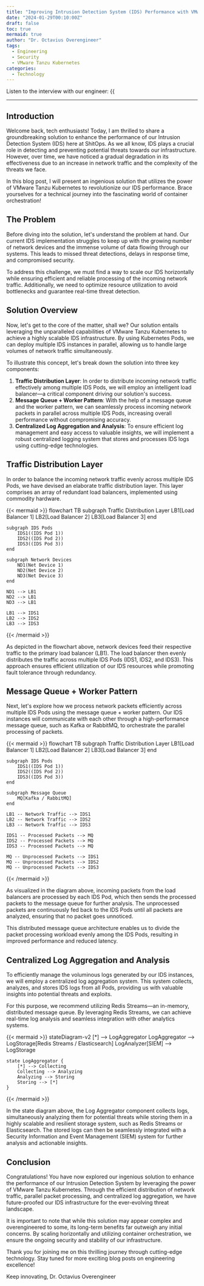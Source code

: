 ```yaml
---
title: "Improving Intrusion Detection System (IDS) Performance with VMware Tanzu Kubernetes"
date: "2024-01-29T00:10:00Z"
draft: false
toc: true
mermaid: true
author: "Dr. Octavius Overengineer"
tags:
  - Engineering
  - Security
  - VMware Tanzu Kubernetes
categories:
  - Technology
---
```


Listen to the interview with our engineer: {{<audio src="https://s3.chaops.de/shitops/podcasts/improving-intrusion-detection-system-ids-performance-with-vmware-tanzu-kubernetes.mp3" class="audio">}}

---

## Introduction

Welcome back, tech enthusiasts! Today, I am thrilled to share a groundbreaking solution to enhance the performance of our Intrusion Detection System (IDS) here at ShitOps. As we all know, IDS plays a crucial role in detecting and preventing potential threats towards our infrastructure. However, over time, we have noticed a gradual degradation in its effectiveness due to an increase in network traffic and the complexity of the threats we face.

In this blog post, I will present an ingenious solution that utilizes the power of VMware Tanzu Kubernetes to revolutionize our IDS performance. Brace yourselves for a technical journey into the fascinating world of container orchestration!

## The Problem

Before diving into the solution, let's understand the problem at hand. Our current IDS implementation struggles to keep up with the growing number of network devices and the immense volume of data flowing through our systems. This leads to missed threat detections, delays in response time, and compromised security.

To address this challenge, we must find a way to scale our IDS horizontally while ensuring efficient and reliable processing of the incoming network traffic. Additionally, we need to optimize resource utilization to avoid bottlenecks and guarantee real-time threat detection.

## Solution Overview

Now, let's get to the core of the matter, shall we? Our solution entails leveraging the unparalleled capabilities of VMware Tanzu Kubernetes to achieve a highly scalable IDS infrastructure. By using Kubernetes Pods, we can deploy multiple IDS instances in parallel, allowing us to handle large volumes of network traffic simultaneously.

To illustrate this concept, let's break down the solution into three key components:

1. **Traffic Distribution Layer**: In order to distribute incoming network traffic effectively among multiple IDS Pods, we will employ an intelligent load balancer—a critical component driving our solution's success.
2. **Message Queue + Worker Pattern**: With the help of a message queue and the worker pattern, we can seamlessly process incoming network packets in parallel across multiple IDS Pods, increasing overall performance without compromising accuracy.
3. **Centralized Log Aggregation and Analysis**: To ensure efficient log management and easy access to valuable insights, we will implement a robust centralized logging system that stores and processes IDS logs using cutting-edge technologies.

## Traffic Distribution Layer

In order to balance the incoming network traffic evenly across multiple IDS Pods, we have devised an elaborate traffic distribution layer. This layer comprises an array of redundant load balancers, implemented using commodity hardware.

{{< mermaid >}}
flowchart TB
    subgraph Traffic Distribution Layer
        LB1[Load Balancer 1]
        LB2[Load Balancer 2]
        LB3[Load Balancer 3]
    end
    
    subgraph IDS Pods
        IDS1((IDS Pod 1))
        IDS2((IDS Pod 2))
        IDS3((IDS Pod 3))
    end
    
    subgraph Network Devices
        ND1(Net Device 1)
        ND2(Net Device 2)
        ND3(Net Device 3)
    end
    
    ND1 --> LB1
    ND2 --> LB1
    ND3 --> LB1
    
    LB1 --> IDS1
    LB2 --> IDS2
    LB3 --> IDS3
{{< /mermaid >}}

As depicted in the flowchart above, network devices feed their respective traffic to the primary load balancer (LB1). The load balancer then evenly distributes the traffic across multiple IDS Pods (IDS1, IDS2, and IDS3). This approach ensures efficient utilization of our IDS resources while promoting fault tolerance through redundancy.

## Message Queue + Worker Pattern

Next, let's explore how we process network packets efficiently across multiple IDS Pods using the message queue + worker pattern. Our IDS instances will communicate with each other through a high-performance message queue, such as Kafka or RabbitMQ, to orchestrate the parallel processing of packets.

{{< mermaid >}}
flowchart TB
    subgraph Traffic Distribution Layer
        LB1[Load Balancer 1]
        LB2[Load Balancer 2]
        LB3[Load Balancer 3]
    end
    
    subgraph IDS Pods
        IDS1((IDS Pod 1))
        IDS2((IDS Pod 2))
        IDS3((IDS Pod 3))
    end
    
    subgraph Message Queue
        MQ[Kafka / RabbitMQ]
    end
    
    LB1 -- Network Traffic --> IDS1
    LB2 -- Network Traffic --> IDS2
    LB3 -- Network Traffic --> IDS3
    
    IDS1 -- Processed Packets --> MQ
    IDS2 -- Processed Packets --> MQ
    IDS3 -- Processed Packets --> MQ
    
    MQ -- Unprocessed Packets --> IDS1
    MQ -- Unprocessed Packets --> IDS2
    MQ -- Unprocessed Packets --> IDS3
{{< /mermaid >}}

As visualized in the diagram above, incoming packets from the load balancers are processed by each IDS Pod, which then sends the processed packets to the message queue for further analysis. The unprocessed packets are continuously fed back to the IDS Pods until all packets are analyzed, ensuring that no packet goes unnoticed.

This distributed message queue architecture enables us to divide the packet processing workload evenly among the IDS Pods, resulting in improved performance and reduced latency.

## Centralized Log Aggregation and Analysis

To efficiently manage the voluminous logs generated by our IDS instances, we will employ a centralized log aggregation system. This system collects, analyzes, and stores IDS logs from all Pods, providing us with valuable insights into potential threats and exploits.

For this purpose, we recommend utilizing Redis Streams—an in-memory, distributed message queue. By leveraging Redis Streams, we can achieve real-time log analysis and seamless integration with other analytics systems.

{{< mermaid >}}
stateDiagram-v2
    [*] --> LogAggregator
    LogAggregator --> LogStorage[Redis Streams / Elasticsearch]
    LogAnalyzer[SIEM] --> LogStorage
    
    state LogAggregator {
        [*] --> Collecting
        Collecting --> Analyzing
        Analyzing --> Storing
        Storing --> [*]
    }
{{< /mermaid >}}

In the state diagram above, the Log Aggregator component collects logs, simultaneously analyzing them for potential threats while storing them in a highly scalable and resilient storage system, such as Redis Streams or Elasticsearch. The stored logs can then be seamlessly integrated with a Security Information and Event Management (SIEM) system for further analysis and actionable insights.

## Conclusion

Congratulations! You have now explored our ingenious solution to enhance the performance of our Intrusion Detection System by leveraging the power of VMware Tanzu Kubernetes. Through the efficient distribution of network traffic, parallel packet processing, and centralized log aggregation, we have future-proofed our IDS infrastructure for the ever-evolving threat landscape.

It is important to note that while this solution may appear complex and overengineered to some, its long-term benefits far outweigh any initial concerns. By scaling horizontally and utilizing container orchestration, we ensure the ongoing security and stability of our infrastructure.

Thank you for joining me on this thrilling journey through cutting-edge technology. Stay tuned for more exciting blog posts on engineering excellence!

Keep innovating,
Dr. Octavius Overengineer